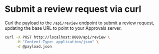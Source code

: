# Submit a review request via curl

Curl the payload to the `/api/review` endpoint to submit a review request, updating the base URL to point to your Approvals server.

```bash
curl -X POST http://localhost:8080/api/review \
     -H "Content-Type: application/json" \
     -d @payload.json
```

